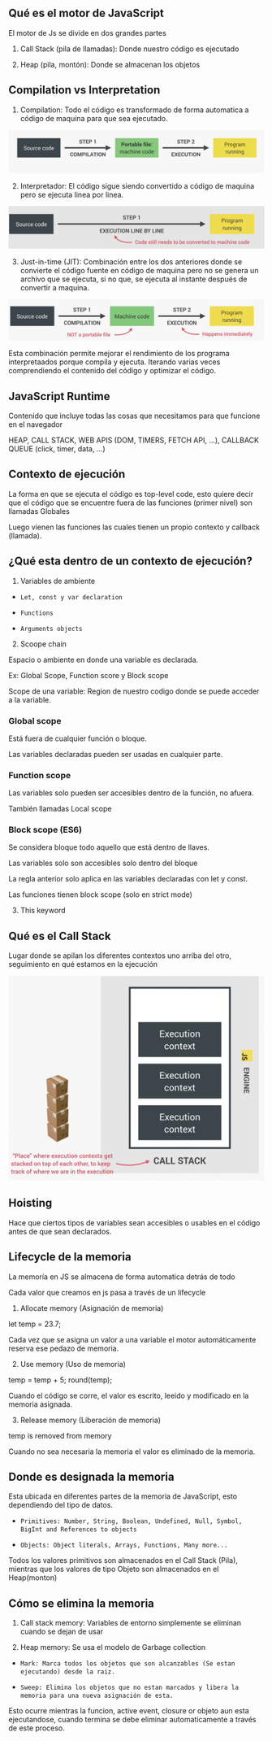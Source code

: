## Qué es el motor de JavaScript

El motor de Js se divide en dos grandes partes

1. Call Stack (pila de llamadas): Donde nuestro código es ejecutado

2. Heap (pila, montón): Donde se almacenan los objetos

## Compilation vs Interpretation

1. Compilation: Todo el código es transformado de forma automatica a código de maquina para que sea ejecutado.

![compilation process](<compilation img.png>)

2. Interpretador: El código sigue siendo convertido a código de maquina pero se ejecuta linea por linea.

![alt text](interpretation.png)

3. Just-in-time (JIT): Combinación entre los dos anteriores donde se convierte el código fuente en código de maquina pero no se genera un archivo que se ejecuta, si no que, se ejecuta al instante después de convertir a maquina.

![alt text](JIT.png)

Esta combinación permite mejorar el rendimiento de los programa interpretaados porque compila y ejecuta. Iterando varias veces comprendiendo el contenido del código y optimizar el código.

## JavaScript Runtime

Contenido que incluye todas las cosas que necesitamos para que funcione en el navegador

HEAP, CALL STACK, WEB APIS (DOM, TIMERS, FETCH API, ...), CALLBACK QUEUE (click, timer, data, ...)

## Contexto de ejecución

La forma en que se ejecuta el código es top-level code, esto quiere decir que el código que se encuentre fuera de las funciones (primer nivel) son llamadas Globales

Luego vienen las funciones las cuales tienen un propio contexto y callback (llamada).

## ¿Qué esta dentro de un contexto de ejecución?

1. Variables de ambiente

-     Let, const y var declaration
-     Functions
-     Arguments objects

2. Scoope chain

Espacio o ambiente en donde una variable es declarada.

Ex: Global Scope, Function score y Block scope

Scope de una variable: Region de nuestro codigo donde se puede acceder a la variable.

### Global scope

Está fuera de cualquier función o bloque.

Las variables declaradas pueden ser usadas en cualquier parte.

### Function scope

Las variables solo pueden ser accesibles dentro de la función, no afuera.

También llamadas Local scope

### Block scope (ES6)

Se considera bloque todo aquello que está dentro de llaves.

Las variables solo son accesibles solo dentro del bloque

La regla anterior solo aplica en las variables declaradas con let y const.

Las funciones tienen block scope (solo en strict mode)

3. This keyword

## Qué es el Call Stack

Lugar donde se apilan los diferentes contextos uno arriba del otro, seguimiento en qué estamos en la ejecución

![alt text](callstack.png)

## Hoisting

Hace que ciertos tipos de variables sean accesibles o usables en el código antes de que sean declarados.

## Lifecycle de la memoria

La memoría en JS se almacena de forma automatica detrás de todo

Cada valor que creamos en js pasa a través de un lifecycle

1. Allocate memory (Asignación de memoria)

let temp = 23.7;

Cada vez que se asigna un valor a una variable el motor automáticamente reserva ese pedazo de memoria.

2. Use memory (Uso de memoria)

temp = temp + 5;
round(temp);

Cuando el código se corre, el valor es escrito, leeido y modificado en la memoria asignada.

3. Release memory (Liberación de memoria)

temp is removed from memory

Cuando no sea necesaria la memoria el valor es eliminado de la memoria.

## Donde es designada la memoria

Esta ubicada en diferentes partes de la memoria de JavaScript, esto dependiendo del tipo de datos.

-     Primitives: Number, String, Boolean, Undefined, Null, Symbol, BigInt and References to objects
-     Objects: Object literals, Arrays, Functions, Many more...

Todos los valores primitivos son almacenados en el Call Stack (Pila), mientras que los valores de tipo Objeto son almacenados en el Heap(monton)

## Cómo se elimina la memoria

1. Call stack memory: Variables de entorno simplemente se eliminan cuando se dejan de usar

2. Heap memory: Se usa el modelo de Garbage collection

-     Mark: Marca todos los objetos que son alcanzables (Se estan ejecutando) desde la raiz.
-     Sweep: Elimina los objetos que no estan marcados y libera la memoria para una nueva asignación de esta.

Esto ocurre mientras la funcion, active event, closure or objeto aun esta ejecutandose, cuando termina se debe eliminar automaticamente a través de este proceso.
